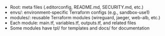 - Root: meta files (.editorconfig, README.md, SECURITY.md, etc.)
- envs/: environment-specific Terraform configs (e.g., sandbox-use1)
- modules/: reusable Terraform modules (wireguard, jaeger, web-alb, etc.)
- Each module: main.tf, variables.tf, outputs.tf, and related files
- Some modules have tpl/ for templates and docs/ for documentation